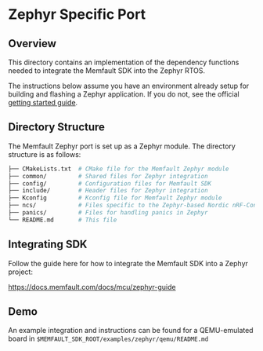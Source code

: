 # Zephyr Specific Port

## Overview

This directory contains an implementation of the dependency functions needed to
integrate the Memfault SDK into the Zephyr RTOS.

The instructions below assume you have an environment already setup for building
and flashing a Zephyr application. If you do not, see the official
[getting started guide](https://docs.zephyrproject.org/2.0.0/getting_started/index.html#build-hello-world).

## Directory Structure

The Memfault Zephyr port is set up as a Zephyr module. The directory structure
is as follows:

```bash
├── CMakeLists.txt  # CMake file for the Memfault Zephyr module
├── common/         # Shared files for Zephyr integration
├── config/         # Configuration files for Memfault SDK
├── include/        # Header files for Zephyr integration
├── Kconfig         # Kconfig file for Memfault Zephyr module
├── ncs/            # Files specific to the Zephyr-based Nordic nRF-Connect SDK
├── panics/         # Files for handling panics in Zephyr
└── README.md       # This file
```

## Integrating SDK

Follow the guide here for how to integrate the Memfault SDK into a Zephyr
project:

<https://docs.memfault.com/docs/mcu/zephyr-guide>

## Demo

An example integration and instructions can be found for a QEMU-emulated board
in `$MEMFAULT_SDK_ROOT/examples/zephyr/qemu/README.md`
